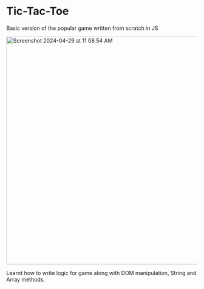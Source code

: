 # Tic-Tac-Toe
Basic version of the popular game written from scratch in JS

<img width="599" alt="Screenshot 2024-04-29 at 11 08 54 AM" src="https://github.com/ankitmohanty18/tic-tac-toe/assets/52693736/b681d139-5891-4717-bf87-26d077b88bef">

Learnt how to write logic for game along with DOM manipulation, String and Array methods.

